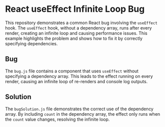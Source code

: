 # React useEffect Infinite Loop Bug

This repository demonstrates a common React bug involving the `useEffect` hook.  The `useEffect` hook, without a dependency array, runs after every render, creating an infinite loop and causing performance issues. This example highlights the problem and shows how to fix it by correctly specifying dependencies.

## Bug
The `bug.js` file contains a component that uses `useEffect` without specifying a dependency array. This leads to the effect running on every render, causing an infinite loop of re-renders and console log outputs.

## Solution
The `bugSolution.js` file demonstrates the correct use of the dependency array.  By including `count` in the dependency array, the effect only runs when the `count` value changes, resolving the infinite loop.